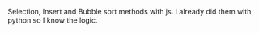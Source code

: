 Selection, Insert and Bubble sort methods with js. I already did them with python so I know the logic.